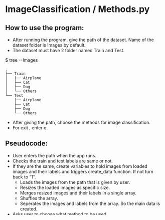 # ImageClassification / Methods.py
## How to use the program:

* After running the program, give the path of the dataset. Name of the dataset folder is Images by default.
* The dataset must have 2 folder named Train and Test.

$ tree --Images
          
    .
    ├── Train                       
    │   ├── Airplane                
    │   ├── Cat                    
    │   ├── Dog                     
    │   └── Others     
    └── Test                   
        ├── Airplane                
        ├── Cat                     
        ├── Dog                     
        └── Others                  
    
* After giving the path, choose the methods for image classification.
* For exit , enter q.

## Pseudocode:

* User enters the path when the app runs.
* Checks the train and test labels are same or not.
* If they are the same, create variables to hold images from loaded images and their labels and triggers create_data function. If not turn back to  “1”.
  * Loads the images from the path that is given by user.
  * Resizes the loaded images as specific size.
  * Merges resized images and their labels in a single array.
  * Shuffles the array.
  * Seperates the images and labels from the array. So the main data is created.
* Asks user to choose what method to be used.
* If the input is between 1-4 (kNN-SVM-RandomForest-NaiveBayes) 
  * Triggers HOG function to calculate hog features.
  * HOG function takes the images and extract the features of images.
  * After HOG is done, classifier will be created.
    * For 1 (kNN) Classifier method is -> neighbors.KNeighborsClassifier()
    * For 2 (SVM) Classifier method is -> svm.SVC()
    * For 3 (RandomForest) Classifier method is -> RandomForestClassifier()
    * For 4 (NaiveBayes) Classifier method is -> GaussianNB()
  * After classifier is identified, Method function is triggered to train the model and calculate the accuracy of it.
    * Takes the training and testing data.
    * Trains the data with using identified classifier.
    * Calculates the accuracy.
* If the input is 5 (MLP)
  * Triggers PreprocessDataForMLP for reshaping the images to be used in MLP classifer.
  * After PreprocessDataForMLP is done, classifier will be created.
    * For 5 (MLP) Classifier method is -> MLPClassifier()
  * After classifier is identified, Method function is triggered to train the model and calculate the accuracy of it. 
* If the input is 6 (Tensorflow-Keras)
  * Triggers PreprocessDataForTensorflow for reshaping the images and converting the labels to one-hot-encoding in order to be used in TF function.
  * After PreprocessDataForTensorflow is done, TF function is triggered.
    * Creates the model.
    * Sets up the layers.
    * Compiles the model.
    * Trains the data.
    * Evaluates the accuracy.
* Return to “4”.

# Images From:
* Open Images Dataset V4-V5

# How to download Open Images V4
## [Open Images V4 Image Downloading Tool](https://github.com/EscVM/OIDv4_ToolKit?fbclid=IwAR2Msqh8tzkpdNDC4f1LDv4u43iuBRR9FLyFxDXqHJfXhkvPPyJ2zRNbchg)
